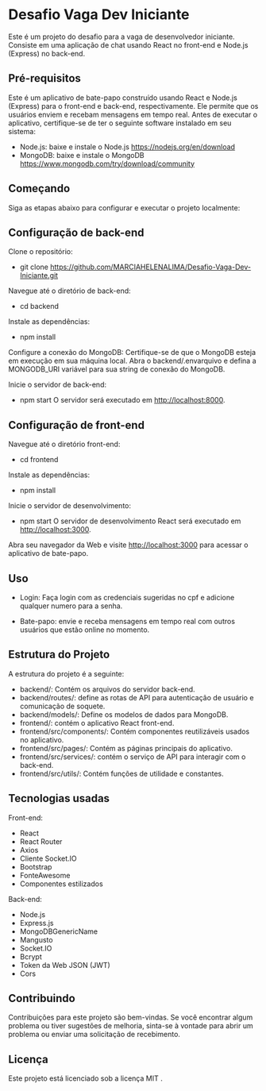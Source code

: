 # Desafio Vaga Dev Iniciante

Este é um projeto do desafio para a vaga de desenvolvedor iniciante. Consiste em uma aplicação de chat usando React no front-end e Node.js (Express) no back-end.

## Pré-requisitos

Este é um aplicativo de bate-papo construído usando React e Node.js (Express) para o front-end e back-end, respectivamente. Ele permite que os usuários enviem e recebam mensagens em tempo real.
Antes de executar o aplicativo, certifique-se de ter o seguinte software instalado em seu sistema:

- Node.js: baixe e instale o Node.js <https://nodejs.org/en/download>
- MongoDB: baixe e instale o MongoDB <https://www.mongodb.com/try/download/community>

## Começando
Siga as etapas abaixo para configurar e executar o projeto localmente:

## Configuração de back-end

Clone o repositório:
- git clone <https://github.com/MARCIAHELENALIMA/Desafio-Vaga-Dev-Iniciante.git>

Navegue até o diretório de back-end:
- cd backend

Instale as dependências:
- npm install 


Configure a conexão do MongoDB:
   Certifique-se de que o MongoDB esteja em execução em sua máquina local.
   Abra o backend/.envarquivo e defina a MONGODB_URI variável para sua string de conexão do MongoDB.

Inicie o servidor de back-end:
-  npm start
O servidor será executado em <http://localhost:8000>.

## Configuração de front-end

Navegue até o diretório front-end:
- cd frontend

Instale as dependências:
- npm install

Inicie o servidor de desenvolvimento:
- npm start
O servidor de desenvolvimento React será executado em <http://localhost:3000>.

Abra seu navegador da Web e visite <http://localhost:3000> para acessar o aplicativo de bate-papo.

## Uso
- Login: 
Faça login com as credenciais sugeridas no cpf e adicione qualquer numero para a senha.

- Bate-papo: 
envie e receba mensagens em tempo real com outros usuários que estão online no momento.

## Estrutura do Projeto
A estrutura do projeto é a seguinte:

- backend/: Contém os arquivos do servidor back-end.
- backend/routes/: define as rotas de API para autenticação de usuário e comunicação de soquete.
- backend/models/: Define os modelos de dados para MongoDB.
- frontend/: contém o aplicativo React front-end.
- frontend/src/components/: Contém componentes reutilizáveis ​​usados ​​no aplicativo.
- frontend/src/pages/: Contém as páginas principais do aplicativo.
- frontend/src/services/: contém o serviço de API para interagir com o back-end.
- frontend/src/utils/: Contém funções de utilidade e constantes.

## Tecnologias usadas

Front-end:
* React
* React Router
* Axios
* Cliente Socket.IO
* Bootstrap
* FonteAwesome
* Componentes estilizados

Back-end:
* Node.js
* Express.js
* MongoDBGenericName
* Mangusto
* Socket.IO
* Bcrypt
* Token da Web JSON (JWT)
* Cors

## Contribuindo
Contribuições para este projeto são bem-vindas. Se você encontrar algum problema ou tiver sugestões de melhoria, sinta-se à vontade para abrir um problema ou enviar uma solicitação de recebimento.

## Licença
Este projeto está licenciado sob a licença MIT .
